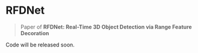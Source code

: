 # RFDNet
> Paper of **RFDNet: Real-Time 3D Object Detection via Range Feature Decoration**

Code will be released soon.
